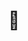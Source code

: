 ---
inv_num: 2020-008
add_credit:
url: 2020-008-grin
title: "\U0001F917"
year: '2020'
display_year: '2020'
medium: Single-channel screen recording of a live bot performance on Instagram, December
  8, 2019.
dims:
pitch: Screen recording of an instagram bot liking every post on a single profile
  - amazon.
ps:
live_url:
youtube: https://www.youtube.com/watch?v=dVokXACCojw
related_code:
subheading:
download:
commission:
related:
layout: things-i-made
---
